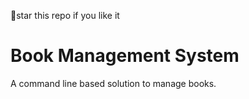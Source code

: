 🌟star this repo if you like it

# Book Management System

A command line based solution to manage books.
